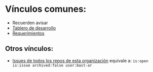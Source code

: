 # Vínculos comunes:

  * Recuerden avisar 
  * [Tablero de desarrollo](https://github.com/orgs/bast-ar/projects/1/views/1)
  * [Requerimientos](https://github.com/bast-ar/requerimientos/issues)
  
## Otros vínculos:
  * [Issues de todos los repos de esta organización](https://github.com/issues?q=is%3Aopen+is%3Aissue+archived%3Afalse+user%3Abast-ar+) equivale a: `is:open is:issue archived:false user:bast-ar`
  
